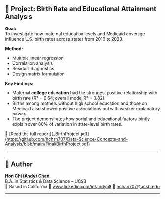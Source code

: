 ## 👶 Project: Birth Rate and Educational Attainment Analysis

**Goal:**  
To investigate how maternal education levels and Medicaid coverage influence U.S. birth rates across states from 2010 to 2023.

**Method:**  
- Multiple linear regression
- Correlation analysis
- Residual diagnostics
- Design matrix formulation

**Key Findings:**  
- Maternal **college education** had the strongest positive relationship with birth rate (R² = 0.64; overall model R² = 0.82).
- Births among mothers without high school education and those on Medicaid also showed positive associations but with weaker explanatory power.
- The project demonstrates how social and educational factors jointly explain over 80% of variation in state-level birth rates.

📄 [Read the full report](./BirthProject.pdf](https://github.com/hchan707/Data-Science-Concepts-and-Analysis/blob/main/Final/BirthProject.pdf)

---

## 👤 Author

**Hon Chi (Andy) Chan**  
B.A. in Statistics & Data Science – UCSB  
📍 Based in California 
🔗 www.linkedin.com/in/andy59 
📧 hchan707@ucsb.edu

---
